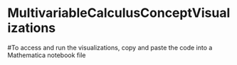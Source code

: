 # MultivariableCalculusConceptVisualizations

#To access and run the visualizations, copy and paste the code into a Mathematica notebook file
